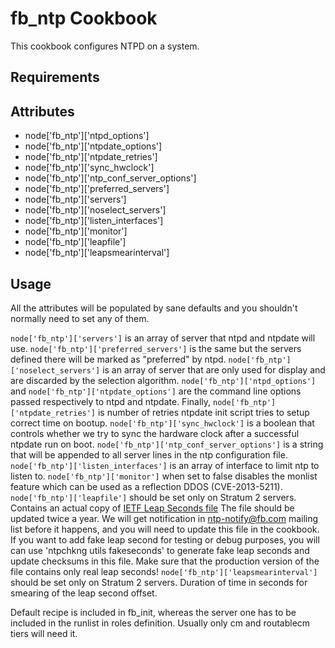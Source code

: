 fb_ntp Cookbook
====================
This cookbook configures NTPD on a system.

Requirements
------------

Attributes
----------
* node['fb_ntp']['ntpd_options']
* node['fb_ntp']['ntpdate_options']
* node['fb_ntp']['ntpdate_retries']
* node['fb_ntp']['sync_hwclock']
* node['fb_ntp']['ntp_conf_server_options']
* node['fb_ntp']['preferred_servers']
* node['fb_ntp']['servers']
* node['fb_ntp']['noselect_servers']
* node['fb_ntp']['listen_interfaces']
* node['fb_ntp']['monitor']
* node['fb_ntp']['leapfile']
* node['fb_ntp']['leapsmearinterval']

Usage
-----
All the attributes will be populated by sane defaults and you shouldn't normally
need to set any of them.

`node['fb_ntp']['servers']` is an array of server that ntpd and ntpdate will
use. `node['fb_ntp']['preferred_servers']` is the same but the servers
defined there will be marked as "preferred" by ntpd.
`node['fb_ntp']['noselect_servers']` is an array of server that are only used
for display and are discarded by the selection algorithm.
`node['fb_ntp']['ntpd_options']` and `node['fb_ntp']['ntpdate_options']`
are the command line options passed respectively to ntpd and ntpdate. Finally,
`node['fb_ntp']['ntpdate_retries']` is number of retries ntpdate init script
tries to setup correct time on bootup.
`node['fb_ntp']['sync_hwclock']` is a boolean that controls whether we try
to sync the hardware clock after a successful ntpdate run on boot.
`node['fb_ntp']['ntp_conf_server_options']` is a string that will be appended
to all server lines in the ntp configuration file.
`node['fb_ntp']['listen_interfaces']` is an array of interface to limit ntp
to listen to.
`node['fb_ntp']['monitor']` when set to false disables the monlist feature which
can be used as a reflection DDOS (CVE-2013-5211).
`node['fb_ntp']['leapfile']` should be set only on Stratum 2 servers.
Contains an actual copy of [IETF Leap Seconds file](https://www.ietf.org/timezones/data/leap-seconds.list)
The file should be updated twice a year. We will get notification in
ntp-notify@fb.com mailing list before it happens, and you will need to update
this file in the cookbook. If you want to add fake leap second for testing or
debug purposes, you will can use 'ntpchkng utils fakeseconds' to generate
fake leap seconds and update checksums in this file. Make sure that
the production version of the file contains only real leap seconds!
`node['fb_ntp']['leapsmearinterval']` should be set only on Stratum 2 servers.
Duration of time in seconds for smearing of the leap second offset.

Default recipe is included in fb_init, whereas the server one has to be included
in the runlist in roles definition. Usually only cm and routablecm tiers will
need it.
